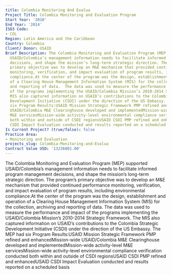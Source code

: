 ```yaml
---
title: Colombia Monitoring And Evalua
Project Title: Colombia Monitoring and Evaluation Program
Start Year: '2010'
End Year: '2014'
ISO3 Code:
- COL
Region: Latin America and the Caribbean
Country: Colombia
Client/ Donor: USAID
Brief Description: The Colombia Monitoring and Evaluation Program (MEP) supported
  USAID/Colombia’s management information needs to facilitate informed program management
  decisions, and shape the mission’s long-term strategic direction. The program’s
  primary objective was to develop an M&E mechanism that provided continued performance
  monitoring, verification, and impact evaluation of program results, including environmental
  compliance.At the center of the program was the design, establishment and operation
  of a Clearing House Management Information System (MIS) for the collection, archiving
  and reporting of data.  The data was used to measure the performance and impact
  of the programs implementing the USAID/Colombia Mission’s 2010-2014 Strategic Framework.  The
  MIS also captured information on USAID’s contributions to the Colombia Strategic
  Development Initiative (CSDI) under the direction of the US Embassy. The MEP had
  six Program Results:USAID Mission Strategic Framework PMP refined and enhancedMission-wide
  USAID/Colombia M&E Clearinghouse developed and implementedMission-wide activity-level
  M&E servicesMission-wide activity-level environmental compliance verification conducted
  both within and outside of CSDI regionsUSAID CSDI PMP refined and enhancedUSAID
  CSDI Impact Evaluation conducted and results reported on a scheduled basis
Is Current Project? (true/false): false
Practice Area:
- Monitoring and Evaluation
projects_slug: Colombia-Monitoring-and-Evalua
Contract Value USD: '13236801.00'
---
```


The Colombia Monitoring and Evaluation Program (MEP) supported USAID/Colombia’s management information needs to facilitate informed program management decisions, and shape the mission’s long-term strategic direction. The program’s primary objective was to develop an M&E mechanism that provided continued performance monitoring, verification, and impact evaluation of program results, including environmental compliance.At the center of the program was the design, establishment and operation of a Clearing House Management Information System (MIS) for the collection, archiving and reporting of data.  The data was used to measure the performance and impact of the programs implementing the USAID/Colombia Mission’s 2010-2014 Strategic Framework.  The MIS also captured information on USAID’s contributions to the Colombia Strategic Development Initiative (CSDI) under the direction of the US Embassy. The MEP had six Program Results:USAID Mission Strategic Framework PMP refined and enhancedMission-wide USAID/Colombia M&E Clearinghouse developed and implementedMission-wide activity-level M&E servicesMission-wide activity-level environmental compliance verification conducted both within and outside of CSDI regionsUSAID CSDI PMP refined and enhancedUSAID CSDI Impact Evaluation conducted and results reported on a scheduled basis